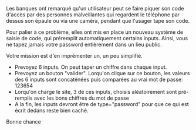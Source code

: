 Les banques ont remarqué qu'un utilisateur peut se faire piquer son code d'accès par des personnes malveillantes qui regardent le téléphone par dessus son épaule ou via une caméra, pendant que l'usager tape son code.


Pour palier à ce problème, elles ont mis en place un nouveau système de saisie de code, qui préremplit automatiquement certains inputs. Ainsi, vous ne tapez jamais votre password entièrement dans un lieu public.


Votre mission est d'en imprémenter un, un peu simplifié.
- Prevoyez 6 inputs. On peut taper un chiffre dans chaque input.
- Prevoyez un bouton "valider". Lorqu'on clique sur ce bouton, les valeurs des 6 inputs sont concaténées puis comparées au vrai mot de passe: 123654
- Lorqu'on charge le site, 3 de ces inputs, choisis aléatoirement sont pré-remplis avec les bons chiffres du mot de passe
- A la fin, les inputs devront être de type="password" pour que ce qui est écrit dedans reste bien caché.

Bonne chance
